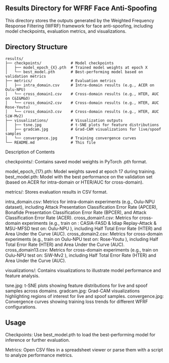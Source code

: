 ## Results Directory for WFRF Face Anti-Spoofing

This directory stores the outputs generated by the Weighted Frequency Response Filtering (WFRF) framework for face anti-spoofing, including model checkpoints, evaluation metrics, and visualizations. 

## Directory Structure
```
results/
├── checkpoints/             # Model checkpoints
│   ├── model_epoch_{X}.pth  # Trained model weights at epoch X
│   └── best_model.pth       # Best-performing model based on validation metrics
├── metrics/                 # Evaluation metrics
│   ├── intra_domain.csv     # Intra-domain results (e.g., ACER on Oulu-NPU)
│   └── cross_domain1.csv    # Cross-domain results (e.g., HTER, AUC on C&I&M&O)
│   └── cross_domain2.csv    # Cross-domain results (e.g., HTER, AUC Rose-Youtu)
│   └── cross_domain3.csv    # Cross-domain results (e.g., HTER, AUC SiW-Mv2)
├── visualizations/          # Visualization outputs
│   ├── tsne.jpg             # t-SNE plots for feature distributions
│   ├── gradcam.jpg          # Grad-CAM visualizations for live/spoof samples
│   └── convergence.jpg      # Training convergence curves
└── README.md                # This file
```

Description of Contents

checkpoints/: Contains saved model weights in PyTorch .pth format.

model_epoch_{17}.pth: Model weights saved at epoch 17 during training.
best_model.pth: Model with the best performance on the validation set (based on ACER for intra-domain or HTER/AUC for cross-domain).


metrics/: Stores evaluation results in CSV format.

intra_domain.csv: Metrics for intra-domain experiments (e.g., Oulu-NPU dataset), including Attack Presentation Classification Error Rate (APCER), Bonafide Presentation Classification Error Rate (BPCER), and Attack Classification Error Rate (ACER).
cross_domain1.csv: Metrics for cross-domain experiments (e.g., train on : CASIA-FASD & Idiap Replay-Attack & MSU-MFSD test on: Oulu-NPU ), including Half Total Error Rate (HTER) and Area Under the Curve (AUC).
cross_domain2.csv: Metrics for cross-domain experiments (e.g., train on Oulu-NPU test on: Rose-Youtu ), including Half Total Error Rate (HTER) and Area Under the Curve (AUC).
cross_domain13.csv: Metrics for cross-domain experiments (e.g., train on Oulu-NPU test on: SiW-Mv2 ), including Half Total Error Rate (HTER) and Area Under the Curve (AUC).


visualizations/: Contains visualizations to illustrate model performance and feature analysis.

tsne.jpg: t-SNE plots showing feature distributions for live and spoof samples across domains.
gradcam.jpg: Grad-CAM visualizations highlighting regions of interest for live and spoof samples.
convergence.jpg: Convergence curves showing training loss trends for different WFRF configurations.



## Usage

Checkpoints: Use best_model.pth to load the best-performing model for inference or further evaluation.


Metrics: Open CSV files in a spreadsheet viewer or parse them with a script to analyze performance metrics.



